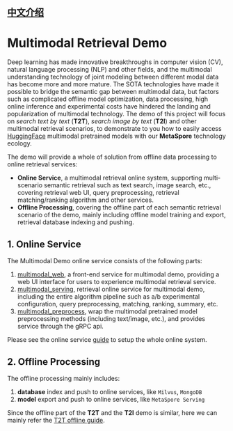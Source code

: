 ## [中文介绍](README-CN.md)

# Multimodal Retrieval Demo

Deep learning has made innovative breakthroughs in computer vision (CV), natural language processing (NLP) and other fields, and the multimodal understanding technology of joint modeling between different modal data has become more and more mature. The SOTA technologies have made it possible to bridge the semantic gap between multimodal data, but factors such as complicated offline model optimization, data processing, high online inference and experimental costs have hindered the landing and popularization of multimodal technology. The demo of this project will focus on *search text by text* (**T2T**), *search image by text* (**T2I**) and other multimodal retrieval scenarios, to demonstrate to you how to easily access [HuggingFace](https://huggingface.co/) multimodal pretrained models with our **MetaSpore** technology ecology.

The demo will provide a whole of solution from offline data processing to online retrieval services:

- **Online Service**, a multimodal retrieval online system, supporting multi-scenario semantic retrieval such as text search, image search, etc., covering retrieval web UI, query preprocessing, retrieval matching/ranking algorithm and other services.
- **Offline Processing**, covering the offline part of each semantic retrieval scenario of the demo, mainly including offline model training and export, retrieval database indexing and pushing.

## 1. Online Service

The Multimodal Demo online service consists of the following parts:

1. [multimodal_web](online/multimodal_web), a front-end service for multimodal demo, providing a web UI interface for users to experience multimodal retrieval service.
2. [multimodal_serving](online/multimodal_serving), retrieval online service for multimodal demo, including the entire algorithm pipeline such as a/b experimental configuration, query preprocessing, matching, ranking, summary, etc.
3. [multimodal_preprocess](online/multimodal_preprocess), wrap the multimodal pretrained model preprocessing methods (including text/image, etc.), and provides service through the gRPC api.

Please see the online service [guide](online/README.md) to setup the whole online system.

## 2. Offline Processing

The offline processing mainly includes:

1. **database** index and push to online services, like `Milvus`, `MongoDB`
2. **model** export and push to online services, like `MetaSpore Serving`

Since the offline part of the **T2T** and the **T2I** demo is similar, here we can mainly refer the [T2T offline guide](offline/QA/README.md).

